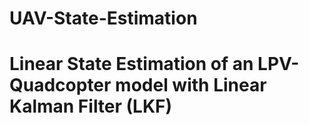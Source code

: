 # UAV-State-Estimation
# Linear State Estimation of an LPV-Quadcopter model with Linear Kalman Filter (LKF)
